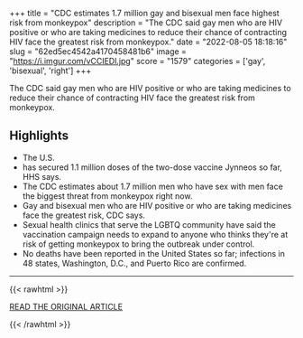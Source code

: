 +++
title = "CDC estimates 1.7 million gay and bisexual men face highest risk from monkeypox"
description = "The CDC said gay men who are HIV positive or who are taking medicines to reduce their chance of contracting HIV face the greatest risk from monkeypox."
date = "2022-08-05 18:18:16"
slug = "62ed5ec4542a4170458481b6"
image = "https://i.imgur.com/vCCIEDl.jpg"
score = "1579"
categories = ['gay', 'bisexual', 'right']
+++

The CDC said gay men who are HIV positive or who are taking medicines to reduce their chance of contracting HIV face the greatest risk from monkeypox.

## Highlights

- The U.S.
- has secured 1.1 million doses of the two-dose vaccine Jynneos so far, HHS says.
- The CDC estimates about 1.7 million men who have sex with men face the biggest threat from monkeypox right now.
- Gay and bisexual men who are HIV positive or who are taking medicines face the greatest risk, CDC says.
- Sexual health clinics that serve the LGBTQ community have said the vaccination campaign needs to expand to anyone who thinks they're at risk of getting monkeypox to bring the outbreak under control.
- No deaths have been reported in the United States so far; infections in 48 states, Washington, D.C., and Puerto Rico are confirmed.

---

{{< rawhtml >}}
  <p class="article-category">
    <a target="_blank" href="https://www.cnbc.com/2022/08/04/cdc-estimates-1point7-million-gay-and-bisexual-men-face-highest-risk-from-monkeypox-.html">READ THE ORIGINAL ARTICLE</a>
  </p>
{{< /rawhtml >}}
